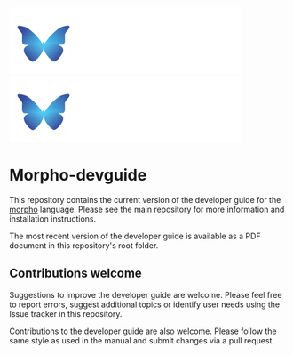 ![Morpho](https://github.com/Morpho-lang/morpho-manual/blob/main/src/Figures/morphologosmall-white.png)![Morpho](https://github.com/Morpho-lang/morpho-manual/blob/main/src/Figures/morphologosmall-white.png#gh-dark-mode-only)

# Morpho-devguide

This repository contains the current version of the developer guide for the [morpho](https://github.com/Morpho-lang/morpho) language. Please see the main repository for more information and installation instructions.

The most recent version of the developer guide is available as a PDF document in this repository's root folder.

## Contributions welcome

Suggestions to improve the developer guide are welcome. Please feel free to report errors, suggest additional topics or identify user needs using the Issue tracker in this repository.

Contributions to the developer guide are also welcome. Please follow the same style as used in the manual and submit changes via a pull request.

